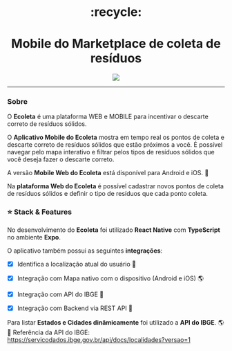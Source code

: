 <div align="center">
  <h1>:recycle:</h1>
  <h1>Mobile do Marketplace de coleta de resíduos</h1>
</div>


<div align="center" >
  <img src="viewappecoleta.gif">
</div>



_________________




### Sobre
O **Ecoleta** é uma plataforma WEB e MOBILE para incentivar o descarte correto de resíduos sólidos. 


O **Aplicativo Mobile do Ecoleta** mostra em tempo real os pontos de coleta e descarte correto de resíduos sólidos que estão próximos a você. É possível navegar pelo mapa interativo e filtrar pelos tipos de resíduos sólidos que você deseja fazer o descarte correto.



A versão **Mobile Web do Ecoleta** está disponível para Android e iOS. :iphone:



Na **plataforma Web do Ecoleta** é possível cadastrar novos pontos de coleta de resíduos sólidos e definir o tipo de resíduos que cada ponto coleta.



### :star: Stack & Features
No desenvolvimento do **Ecoleta** foi utilizado **React Native** com **TypeScript** no ambiente **Expo**. 


O aplicativo também possui as seguintes **integrações**:

- [x] Identifica a localização atual do usuário :round_pushpin:
- [x] Integração com Mapa nativo com o dispositivo (Android e iOS) :earth_americas: 
- [x] Integração com API do IBGE :satellite: 
- [x] Integração com Backend via REST API :electric_plug:

 

Para listar **Estados e Cidades dinâmicamente** foi utilizado a **API do IBGE**. :earth_americas: <br/>
:paperclip: Referência da API do IBGE: https://servicodados.ibge.gov.br/api/docs/localidades?versao=1




